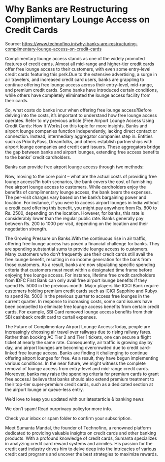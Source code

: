 # Why Banks are Restructuring Complimentary Lounge Access on Credit Cards

Source: https://www.technofino.in/why-banks-are-restructuring-complimentary-lounge-access-on-credit-cards

Complimentary lounge access stands as one of the widely promoted features of credit cards. Almost all mid-range and higher-tier credit cards offer free lounge access to their customers, with even some entry-level credit cards featuring this perk.Due to the extensive advertising, a surge in air travelers, and increased credit card users, banks are grappling to continue offering free lounge access across their entry-level, mid-range, and premium credit cards. Some banks have introduced certain conditions, while others have completely eliminated the lounge access facility from their cards.

So, what costs do banks incur when offering free lounge access?Before delving into the costs, it’s important to understand how free lounge access operates. Refer to my previous article [Free Airport Lounge Access Using Credit Cards: How It Works] on this topic for more insights. Banks and airport lounge companies function independently, lacking direct contact or connection. Instead, intermediary aggregator companies step in. Entities such as PriorityPass, Dreamfolks, and others establish partnerships with airport lounge companies and credit card issuers. These aggregators bridge the gap between banks and airport lounges, extending free access benefits to the banks’ credit cardholders.

Banks can provide free airport lounge access through two methods:

Now, moving to the core point – what are the actual costs of providing free lounge access?In both scenarios, the bank covers the cost of furnishing free airport lounge access to customers. While cardholders enjoy the benefits of complimentary lounge access, the bank bears the expenses. The per-visit charges vary based on the bank’s bargaining power and location. For instance, if you were to access airport lounges in India without a credit card offering this benefit, you might pay anywhere from Rs. 800 to Rs. 2500, depending on the location. However, for banks, this rate is considerably lower than the regular public rate. Banks generally pay between Rs. 200 to 1000 per visit, depending on the location and their negotiation strength.

The Growing Pressure on Banks:With the continuous rise in air traffic, offering free lounge access has posed a financial challenge for banks. They are spending substantial sums to provide lounge access to customers. Many customers who don’t frequently use their credit cards still avail the free lounge benefit, resulting in no income generation for the bank from those customers. As a result, banks are now stipulating specific spending criteria that customers must meet within a designated time frame before enjoying free lounge access. For instance, lifetime free credit cardholders from IDFC First Bank can only avail free airport lounge benefits if they spend Rs. 5000 in the previous month. Major players like ICICI Bank require customers holding premium credit cards such as ICICI Sapphiro and Rubyx to spend Rs. 5000 in the previous quarter to access free lounges in the current quarter. In response to increasing costs, some card issuers have been compelled to eliminate free lounge access benefits from certain credit cards. For example, SBI Card removed lounge access benefits from their SBI cashback credit card to curtail expenses.

The Future of Complimentary Airport Lounge Access:Today, people are increasingly choosing air travel over railways due to rising railway fares. Rather than booking AC Tier 2 and Tier 1 tickets, one can secure a flight ticket at nearly the same rate. Consequently, air traffic is growing day by day, and airport lounges are becoming overcrowded due to credit card-linked free lounge access. Banks are finding it challenging to continue offering airport lounges for free. As a result, they have begun implementing various conditions. In the near future, we might witness the complete removal of lounge access from entry-level and mid-range credit cards. Moreover, banks may raise the spending criteria for premium cards to grant free access.I believe that banks should also extend premium treatment to their top-tier super-premium credit cards, such as a dedicated section at the airport lounge or queue-less entry.

We’d love to keep you updated with our latestarticle & banking news

We don’t spam! Read ourprivacy policyfor more info.

Check your inbox or spam folder to confirm your subscription.

Meet Sumanta Mandal, the founder of Technofino, a renowned platform dedicated to providing valuable insights on credit cards and other banking products. With a profound knowledge of credit cards, Sumanta specializes in analyzing credit card reward systems and airmiles. His passion for the credit card industry drives him to delve deep into the intricacies of various credit card programs and uncover the best strategies to maximize rewards.